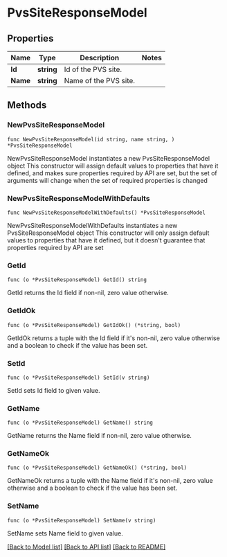 # PvsSiteResponseModel

## Properties

Name | Type | Description | Notes
------------ | ------------- | ------------- | -------------
**Id** | **string** | Id of the PVS site. | 
**Name** | **string** | Name of the PVS site. | 

## Methods

### NewPvsSiteResponseModel

`func NewPvsSiteResponseModel(id string, name string, ) *PvsSiteResponseModel`

NewPvsSiteResponseModel instantiates a new PvsSiteResponseModel object
This constructor will assign default values to properties that have it defined,
and makes sure properties required by API are set, but the set of arguments
will change when the set of required properties is changed

### NewPvsSiteResponseModelWithDefaults

`func NewPvsSiteResponseModelWithDefaults() *PvsSiteResponseModel`

NewPvsSiteResponseModelWithDefaults instantiates a new PvsSiteResponseModel object
This constructor will only assign default values to properties that have it defined,
but it doesn't guarantee that properties required by API are set

### GetId

`func (o *PvsSiteResponseModel) GetId() string`

GetId returns the Id field if non-nil, zero value otherwise.

### GetIdOk

`func (o *PvsSiteResponseModel) GetIdOk() (*string, bool)`

GetIdOk returns a tuple with the Id field if it's non-nil, zero value otherwise
and a boolean to check if the value has been set.

### SetId

`func (o *PvsSiteResponseModel) SetId(v string)`

SetId sets Id field to given value.


### GetName

`func (o *PvsSiteResponseModel) GetName() string`

GetName returns the Name field if non-nil, zero value otherwise.

### GetNameOk

`func (o *PvsSiteResponseModel) GetNameOk() (*string, bool)`

GetNameOk returns a tuple with the Name field if it's non-nil, zero value otherwise
and a boolean to check if the value has been set.

### SetName

`func (o *PvsSiteResponseModel) SetName(v string)`

SetName sets Name field to given value.



[[Back to Model list]](../README.md#documentation-for-models) [[Back to API list]](../README.md#documentation-for-api-endpoints) [[Back to README]](../README.md)



